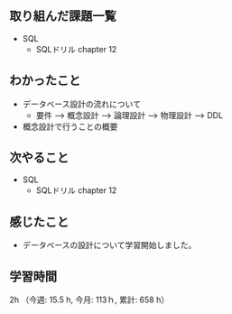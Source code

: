 ## 取り組んだ課題一覧
- SQL 
    - SQLドリル chapter 12
  
## わかったこと
- データベース設計の流れについて
    - 要件 --> 概念設計 --> 論理設計 --> 物理設計 --> DDL
- 概念設計で行うことの概要        

## 次やること
- SQL
    - SQLドリル chapter 12

## 感じたこと
-  データベースの設計について学習開始しました。
    
## 学習時間
2h （今週: 15.5 h, 今月: 113ｈ, 累計: 658 h）